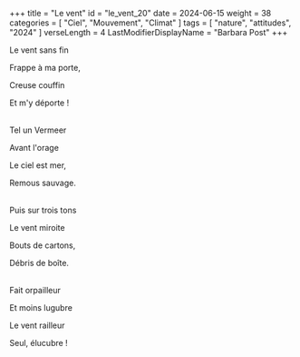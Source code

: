 +++
title = "Le vent"
id = "le_vent_20"
date = 2024-06-15
weight = 38
categories = [ "Ciel", "Mouvement", "Climat" ]
tags = [ "nature", "attitudes", "2024" ]
verseLength = 4
LastModifierDisplayName = "Barbara Post"
+++

Le vent sans fin

Frappe à ma porte,

Creuse couffin

Et m'y déporte !

 \
Tel un Vermeer

Avant l'orage

Le ciel est mer,

Remous sauvage.

 \
Puis sur trois tons

Le vent miroite

Bouts de cartons,

Débris de boîte.

 \
Fait orpailleur

Et moins lugubre

Le vent railleur

Seul, élucubre !
